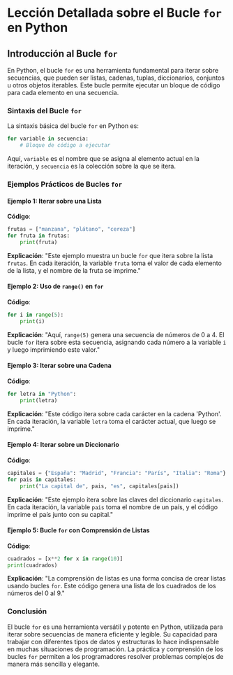 # Lección Detallada sobre el Bucle `for` en Python

## Introducción al Bucle `for`

En Python, el bucle `for` es una herramienta fundamental para iterar sobre secuencias, que pueden ser listas, cadenas, tuplas, diccionarios, conjuntos u otros objetos iterables. Este bucle permite ejecutar un bloque de código para cada elemento en una secuencia.

### Sintaxis del Bucle `for`

La sintaxis básica del bucle `for` en Python es:

```python
for variable in secuencia:
    # Bloque de código a ejecutar
```

Aquí, `variable` es el nombre que se asigna al elemento actual en la iteración, y `secuencia` es la colección sobre la que se itera.

### Ejemplos Prácticos de Bucles `for`

#### Ejemplo 1: Iterar sobre una Lista

**Código**:
```python
frutas = ["manzana", "plátano", "cereza"]
for fruta in frutas:
    print(fruta)
```

**Explicación**:
"Este ejemplo muestra un bucle `for` que itera sobre la lista `frutas`. En cada iteración, la variable `fruta` toma el valor de cada elemento de la lista, y el nombre de la fruta se imprime."

#### Ejemplo 2: Uso de `range()` en `for`

**Código**:
```python
for i in range(5):
    print(i)
```

**Explicación**:
"Aquí, `range(5)` genera una secuencia de números de 0 a 4. El bucle `for` itera sobre esta secuencia, asignando cada número a la variable `i` y luego imprimiendo este valor."

#### Ejemplo 3: Iterar sobre una Cadena

**Código**:
```python
for letra in "Python":
    print(letra)
```

**Explicación**:
"Este código itera sobre cada carácter en la cadena 'Python'. En cada iteración, la variable `letra` toma el carácter actual, que luego se imprime."

#### Ejemplo 4: Iterar sobre un Diccionario

**Código**:
```python
capitales = {"España": "Madrid", "Francia": "París", "Italia": "Roma"}
for pais in capitales:
    print("La capital de", pais, "es", capitales[pais])
```

**Explicación**:
"Este ejemplo itera sobre las claves del diccionario `capitales`. En cada iteración, la variable `pais` toma el nombre de un país, y el código imprime el país junto con su capital."

#### Ejemplo 5: Bucle `for` con Comprensión de Listas

**Código**:
```python
cuadrados = [x**2 for x in range(10)]
print(cuadrados)
```

**Explicación**:
"La comprensión de listas es una forma concisa de crear listas usando bucles `for`. Este código genera una lista de los cuadrados de los números del 0 al 9."

### Conclusión

El bucle `for` es una herramienta versátil y potente en Python, utilizada para iterar sobre secuencias de manera eficiente y legible. Su capacidad para trabajar con diferentes tipos de datos y estructuras lo hace indispensable en muchas situaciones de programación. La práctica y comprensión de los bucles `for` permiten a los programadores resolver problemas complejos de manera más sencilla y elegante.
